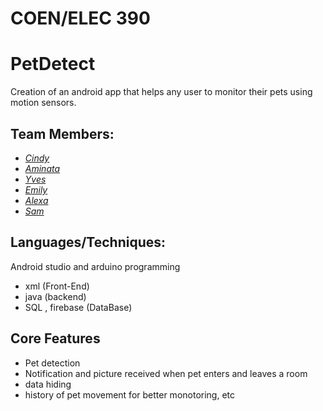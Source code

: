 # COEN/ELEC 390
# PetDetect
Creation of an android app that helps any user to monitor their pets using motion sensors.

 ## Team Members:
 - [*Cindy*](https://github.com/cindykhin)
 - [*Aminata*](https://github.com/programer653)
 - [*Yves*](https://github.com/yvich)
 - [*Emily*](https://github.com/dange2)
 - [*Alexa*](https://github.com/alexaLL2000)
 - [*Sam*](https://github.com/LOVELOVECHAINSAW)
 
 


## Languages/Techniques:
Android studio and arduino programming 
- xml (Front-End)
- java (backend)
- SQL , firebase (DataBase)


 ## Core Features
 
 - Pet detection
 - Notification and picture received when pet enters and leaves a room 
 - data hiding 
 - history of pet movement for better monotoring, etc 


 

